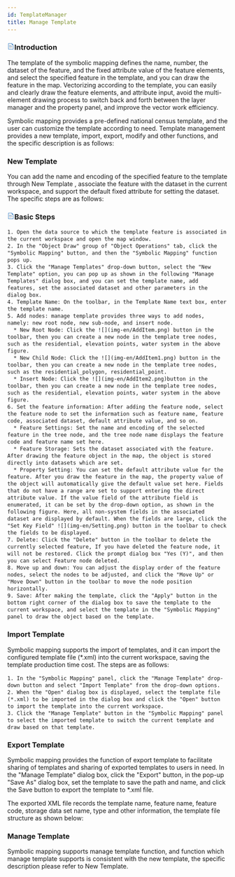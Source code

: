 ```yaml
---
id: TemplateManager
title: Manage Template
---
```

### ![](../../../img/read.gif)Introduction

The template of the symbolic mapping defines the name, number, the dataset of the feature, and the fixed attribute value of the feature elements, and select the specified feature in the template, and you can draw the feature in the map. Vectorizing according to the template, you can easily and clearly draw the feature elements, and attribute input, avoid the multi-element drawing process to switch back and forth between the layer manager and the property panel, and improve the vector work efficiency.

Symbolic mapping provides a pre-defined national census template, and the user can customize the template according to need. Template management provides a new template, import, export, modify and other functions, and the specific description is as follows:

### New Template

You can add the name and encoding of the specified feature to the template through New Template , associate the feature with the dataset in the current workspace, and support the default fixed attribute for setting the dataset.
The specific steps are as follows:

### ![](../../../img/read.gif)Basic Steps

    1. Open the data source to which the template feature is associated in the current workspace and open the map window.
    2. In the "Object Draw" group of "Object Operations" tab, click the "Symbolic Mapping" button, and then the "Symbolic Mapping" function pops up.
    3. Click the "Manage Templates" drop-down button, select the "New Template" option, you can pop up as shown in the following "Manage Templates" dialog box, and you can set the template name, add features, set the associated dataset and other parameters in the dialog box.
    4. Template Name: On the toolbar, in the Template Name text box, enter the template name.
    5. Add nodes: manage template provides three ways to add nodes, namely: new root node, new sub-node, and insert node.
      * New Root Node: Click the ![](img-en/AddItem.png) button in the toolbar, then you can create a new node in the template tree nodes, such as the residential, elevation points, water system in the above figure.
      * New Child Node: Click the ![](img-en/AddItem1.png) button in the toolbar, then you can create a new node in the template tree nodes, such as the residential_polygon, residential_point.
      * Insert Node: Click the ![](img-en/AddItem2.png)button in the toolbar, then you can create a new node in the template tree nodes, such as the residential, elevation points, water system in the above figure.
    6. Set the feature information: After adding the feature node, select the feature node to set the information such as feature name, feature code, associated dataset, default attribute value, and so on.
      * Feature Settings: Set the name and encoding of the selected feature in the tree node, and the tree node name displays the feature code and feature name set here.
      * Feature Storage: Sets the dataset associated with the feature. After drawing the feature object in the map, the object is stored directly into datasets which are set.
      * Property Setting: You can set the default attribute value for the feature. After you draw the feature in the map, the property value of the object will automatically give the default value set here. Fields that do not have a range are set to support entering the direct attribute value. If the value field of the attribute field is enumerated, it can be set by the drop-down option, as shown in the following figure. Here, all non-system fields in the associated dataset are displayed by default. When the fields are large, click the "Set Key Field" ![](img-en/Setting.png) button in the toolbar to check the fields to be displayed.
    7. Delete: Click the "Delete" button in the toolbar to delete the currently selected feature, If you have deleted the feature node, it will not be restored. Click the prompt dialog box "Yes (Y)", and then you can select Feature node deleted.
    8. Move up and down: You can adjust the display order of the feature nodes, select the nodes to be adjusted, and click the "Move Up" or "Move Down" button in the toolbar to move the node position horizontally.
    9. Save: After making the template, click the "Apply" button in the bottom right corner of the dialog box to save the template to the current workspace, and select the template in the "Symbolic Mapping" panel to draw the object based on the template.

### Import Template

Symbolic mapping supports the import of templates, and it can import the configured template file (*.xml) into the current workspace, saving the template production time cost. The steps are as follows:

    1. In the "Symbolic Mapping" panel, click the "Manage Template" drop-down button and select "Import Template" from the drop-down options.
    2. When the "Open" dialog box is displayed, select the template file (*.xml) to be imported in the dialog box and click the "Open" button to import the template into the current workspace.
    3. Click the "Manage Template" button in the "Symbolic Mapping" panel to select the imported template to switch the current template and draw based on that template.

### Export Template

Symbolic mapping provides the function of export template to facilitate sharing of templates and sharing of exported templates to users in need. In the "Manage Template" dialog box, click the "Export" button, in the pop-up "Save As" dialog box, set the template to save the path and name, and click the Save button to export the template to *.xml file.

The exported XML file records the template name, feature name, feature code, storage data set name, type and other information, the template file structure as shown below:

### Manage Template

Symbolic mapping supports manage template function, and function which manage template supports is consistent with the new template, the specific description please refer to New Template.